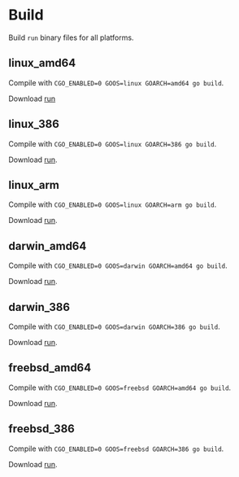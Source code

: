 
# Build

Build `run` binary files for all platforms.

## linux_amd64

Compile with `CGO_ENABLED=0 GOOS=linux GOARCH=amd64 go build`.

Download [run](https://raw.githubusercontent.com/runscripts/runscripts/master/build/linux_amd64/run)

## linux_386

Compile with `CGO_ENABLED=0 GOOS=linux GOARCH=386 go build`.

Download [run](https://raw.githubusercontent.com/runscripts/runscripts/master/build/linux_386/run).

## linux_arm

Compile with `CGO_ENABLED=0 GOOS=linux GOARCH=arm go build`.

Download [run](https://raw.githubusercontent.com/runscripts/runscripts/master/build/linux_arm/run).

## darwin_amd64

Compile with `CGO_ENABLED=0 GOOS=darwin GOARCH=amd64 go build`.

Download [run](https://raw.githubusercontent.com/runscripts/runscripts/master/build/darwin_amd64/run).

## darwin_386

Compile with `CGO_ENABLED=0 GOOS=darwin GOARCH=386 go build`.

Download [run](https://raw.githubusercontent.com/runscripts/runscripts/master/build/darwin_386/run).

## freebsd_amd64

Compile with `CGO_ENABLED=0 GOOS=freebsd GOARCH=amd64 go build`.

Download [run](https://raw.githubusercontent.com/runscripts/runscripts/master/build/freebsd_amd64/run).

## freebsd_386

Compile with `CGO_ENABLED=0 GOOS=freebsd GOARCH=386 go build`.

Download [run](https://raw.githubusercontent.com/runscripts/runscripts/master/build/freebsd_386/run).
